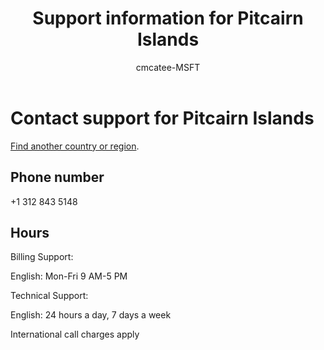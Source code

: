 ﻿---                                
title: Support information for Pitcairn Islands
author: cmcatee-MSFT
ms.author: cmcatee
manager: mnirkhe
audience: Admin
ms.topic: reference
ms.service: o365-administration
localization_priority: Priority
description: Learn how to contact support for your country or region.
ROBOTS: NOINDEX, NOFOLLOW
---

# Contact support for Pitcairn Islands

[Find another country or region](../contact-support-for-business-products.md).

## Phone number
+1 312 843 5148

## Hours
Billing Support:

English: Mon-Fri 9 AM-5 PM

Technical Support:

English: 24 hours a day, 7 days a week

International call charges apply
